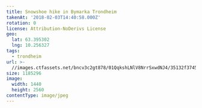 ```yaml
---
title: Snowshoe hike in Bymarka Trondheim
takenAt: '2018-02-03T14:40:58.000Z'
rotation: 0
license: Attribution-NoDerivs License
geo:
  lat: 63.395302
  lng: 10.256327
tags:
  - trondheim
url: >-
  //images.ctfassets.net/bncv3c2gt878/01QqkshLNlV8NrrSxwdNJ4/35132f3745eeb9a0ed46e88312c4ff38/snowshoe-hike-in-bymarka-trondheim_25190287407_o
size: 1185296
image:
  width: 1440
  height: 2560
contentType: image/jpeg
---
```


